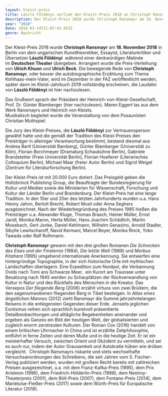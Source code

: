 ```yaml
---
layout: kleist-preis
title: László Földényi verlieh den Kleist-Preis 2018 an Christoph Ransmayr
description: Der Kleist-Preis 2018 wurde Christoph Ransmayr am 18. November 2018 in Berlin von László Földényi im Deutschen Theater übergeben.
year: "2018"
date: 2018-03-14T21:07:43.653Z
genre: Nachricht
---
```

Der Kleist-Preis 2018 wurde **Christoph Ransmayr** am **18. November 2018** in Berlin von dem ungarischen Kunsttheoretiker, Essayist, Literaturkritiker und Übersetzer **László Földényi**  während einer denkwürdigen Matinée im **Deutschen Theater** übergeben. Arrangiert wurde die Preis-Verleihung von **Ulrich Khuon** und **Ulrich Beck**. Die bewegende Rede von **Christoph Ransmayr**, oder besser die autobiographische Erzählung zum Thema Kohlhaas-mein-Vater, wird im Dezember in der FAZ veröffentlicht werden, später dann im Kleist-Jahrbuch 2019 vollständig erscheinen, die Laudatio von **László Földényi** ist hier nachzulesen.

Das Grußwort sprach der Präsident der Heinrich-von-Kleist-Gesellschaft, Prof. Dr. Günter Blamberger (hier nachzulesen). Maren Eggert las aus dem Werk Ransmayrs und Heinrich von Kleists.\
Musikalisch begleitet wurde die Veranstaltung von dem Posaunisten Christian Muthspiel.

Die Jury des Kleist-Preises, die **László Földényi** zur Vertrauensperson gewählt hatte und die gemäß der Tradition des Kleist-Preises den Preisträger in alleiniger Verantwortung bestimmt, bestand diesmal aus Andrea Bartl (Universität Bamberg), Günter Blamberger (Universität zu Köln), Florian Borchmeyer (Dramaturg Schaubühne Berlin), Gabriele Brandstetter (Freie Universität Berlin), Florian Hoellerer (Literarisches Colloquium Berlin), Michael Maar (freier Autor Berlin) und Sigrid Weigel (Zentrum für Literaturforschung Berlin). 

Der Kleist-Preis ist mit 20.000 Euro dotiert. Das Preisgeld geben die Holtzbrinck Publishing Group, die Beauftragte der Bundesregierung für Kultur und Medien sowie die Ministerien für Wissenschaft, Forschung und Kultur der Länder Berlin und Brandenburg. Der Kleist-Preis hat eine lange Tradition. In den 10er und 20er des letzten Jahrhunderts wurden u.a. Hans Henny Jahnn, Bertolt Brecht, Robert Musil oder Anna Seghers ausgezeichnet. Nach der Wiederbegründung des Preises 1985 hießen die Preisträger u.a. Alexander Kluge, Thomas Brasch, Heiner Müller, Ernst Jandl, Monika Maron, Herta Müller, Hans Joachim Schädlich, Martin Mosebach, Gert Jonke, Daniel Kehlmann, Wilhelm Genazino, Arnold Stadler, Sibylle Lewitscharoff, Navid Kermani, Marcel Beyer, Monika Rinck, Yoko Tawada oder Ralf Rothmann.

**Christoph Ransmayr** gewann mit den drei großen Romanen *Die Schrecken des Eises und der Finsternis* (1984), *Die letzte Welt* (1988) und *Morbus Kitahara* (1995) umgehend internationale Anerkennung. Sie entwerfen eine hintergründige Topographie, in der sich historische Orte mit mythischen Landschaften überlagern. Eine Expedition zum Nordpol, die Verbannung Ovids nach Tomi ans Schwarze Meer,  ein Kurort am Traunsee unter Besatzung nach 1945 werden zu Schauplätzen der Rückverwandlung von Kultur in Natur und des Rückfalls des Menschen in die Kreatur. Das Versepos *Der fliegende Berg* (2006) erzählt virtuos von zwei Brüdern, die den sagenumwobenen fliegenden Berg in Tibet besteigen. In *Atlas eines ängstlichen Mannes* (2012) zieht Ransmayr die Summe jahrzehntelangen Reisens in die entlegensten Gegenden dieser Erde. Jenseits jeglichen Exotismus reihen sich sprachlich kunstvoll präsentierte Detailbeobachtungen und alltägliche Begebenheiten aneinander und ergeben als Ganzes ein Bild der heutigen Welt, der globalisierten und zugleich enorm zerstreuten Kulturen. Der Roman *Cox* (2016) handelt von einem britischen Uhrmacher in China und ist erzählte Zeitphilosophie, entführt in ferne Zeiten und deren Muße und in die heutige Zeit. Er ist ein meisterhafter Versuch, zwischen Orient und Okzident zu vermitteln, und sei es auch nur, indem der Autor Grausamkeit und Autokratie hüben wie drüben vergleicht.  Christoph Ransmayrs riskante und stets wechselhafte Versuchsanordnungen des Schreibens, die seit Jahren vom S. Fischer-Verlag publiziert werden, wurden mit großem Recht bereits mit zahlreichen Preisen ausgezeichnet, u.a. mit dem Franz-Kafka-Preis (1995), dem Prix Aristeion (1996), dem Friedrich-Hölderlin-Preis (1998), dem Nestroy-Theaterpreis (2001), dem Böll-Preis (2007), dem Fontane-Preis (2014), dem Marieluise-Fleißer-Preis (2017) sowie dem Würth-Preis für Europäische Literatur (2018).